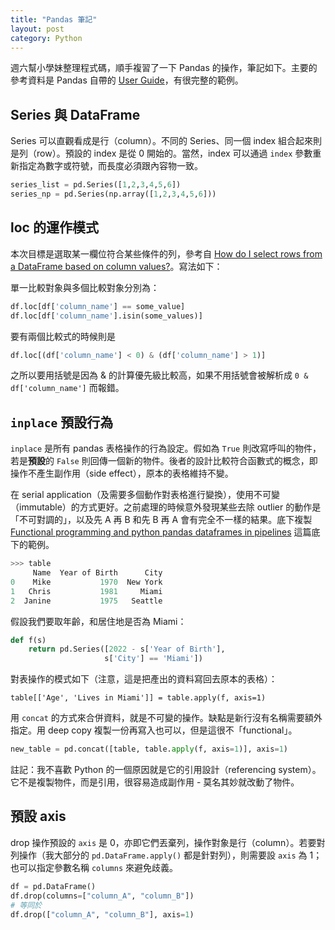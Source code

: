 ```yaml
---
title: "Pandas 筆記"
layout: post
category: Python
---
```


週六幫小學妹整理程式碼，順手複習了一下 Pandas 的操作，筆記如下。主要的參考資料是 Pandas 自帶的 [User Guide](https://pandas.pydata.org/pandas-docs/stable/user_guide/merging.html)，有很完整的範例。

## Series 與 DataFrame

Series 可以直觀看成是行（column）。不同的 Series、同一個 index 組合起來則是列（row）。預設的 index 是從 0 開始的。當然，index 可以通過 `index` 參數重新指定為數字或符號，而長度必須跟內容物一致。

```python
series_list = pd.Series([1,2,3,4,5,6])
series_np = pd.Series(np.array([1,2,3,4,5,6]))
```

## loc 的運作模式

本次目標是選取某一欄位符合某些條件的列，參考自 [How do I select rows from a DataFrame based on column values?](https://stackoverflow.com/questions/17071871/how-do-i-select-rows-from-a-dataframe-based-on-column-values)。寫法如下：

單一比較對象與多個比較對象分別為：

```python
df.loc[df['column_name'] == some_value]
df.loc[df['column_name'].isin(some_values)]
```

要有兩個比較式的時候則是

```python
df.loc[(df['column_name'] < 0) & (df['column_name'] > 1)]
```

之所以要用括號是因為 & 的計算優先級比較高，如果不用括號會被解析成 `0 & df['column_name']` 而報錯。

## `inplace` 預設行為

`inplace` 是所有 pandas 表格操作的行為設定。假如為 `True` 則改寫呼叫的物件，若是**預設**的 `False` 則回傳一個新的物件。後者的設計比較符合函數式的概念，即操作不產生副作用（side effect），原本的表格維持不變。

在 serial application（及需要多個動作對表格進行變換），使用不可變（immutable）的方式更好。之前處理的時候意外發現某些去除 outlier 的動作是「不可對調的」，以及先 A 再 B 和先 B 再 A 會有完全不一樣的結果。底下複製 [Functional programming and python pandas dataframes in pipelines](https://stackoverflow.com/questions/54555800/functional-programming-and-python-pandas-dataframes-in-pipelines/54556030) 這篇底下的範例。

```python
>>> table
     Name  Year of Birth      City
0    Mike           1970  New York
1   Chris           1981     Miami
2  Janine           1975   Seattle
```

假設我們要取年齡，和居住地是否為 Miami：

```python
def f(s)
    return pd.Series([2022 - s['Year of Birth'],
                     s['City'] == 'Miami'])
```

對表操作的模式如下（注意，這是把產出的資料寫回去原本的表格）：

```
table[['Age', 'Lives in Miami']] = table.apply(f, axis=1)
```

用 `concat` 的方式來合併資料，就是不可變的操作。缺點是新行沒有名稱需要額外指定。用 deep copy 複製一份再寫入也可以，但是這很不「functional」。

```python
new_table = pd.concat([table, table.apply(f, axis=1)], axis=1)
```

註記：我不喜歡 Python 的一個原因就是它的引用設計（referencing system）。它不是複製物件，而是引用，很容易造成副作用 - 莫名其妙就改動了物件。

## 預設 axis

drop 操作預設的 `axis` 是 0，亦即它們丟棄列，操作對象是行（column）。若要對列操作（我大部分的 `pd.DataFrame.apply()` 都是針對列），則需要設 `axis` 為 1；也可以指定參數名稱 `columns` 來避免歧義。

```python
df = pd.DataFrame()
df.drop(columns=["column_A", "column_B"])
# 等同於
df.drop(["column_A", "column_B"], axis=1)
```
